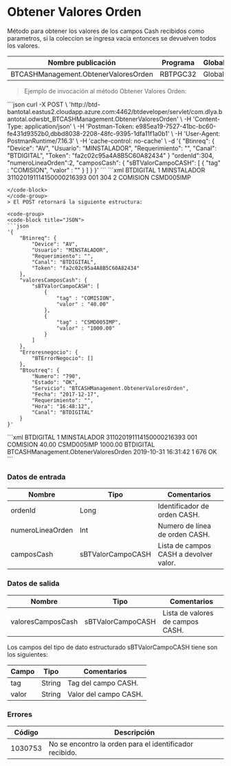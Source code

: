 # Obtener Valores Orden 

Método para obtener los valores de los campos Cash recibidos como parametros, si la coleccion se ingresa vacia entonces se devuelven todos los valores. 

Nombre publicación | Programa | Global/País 
--------- | ----------- | ----------- 
BTCASHManagement.ObtenerValoresOrden | RBTPGC32 | Global 

> Ejemplo de invocación al método Obtener Valores Orden: 

<code-group> 
<code-block title="JSON"> 
```json 
curl -X POST \ 
  'http://btd-bantotal.eastus2.cloudapp.azure.com:4462/btdeveloper/servlet/com.dlya.bantotal.odwsbt_BTCASHManagement.ObtenerValoresOrden' \ 
  -H 'Content-Type: application/json' \ 
  -H 'Postman-Token: e985ea19-7527-41bc-bc60-fe431d9352b0,dbbd8038-2208-48fc-9395-1dfa11f1a0b1' \ 
  -H 'User-Agent: PostmanRuntime/7.16.3' \ 
  -H 'cache-control: no-cache' \ 
  -d '{ 
	"Btinreq": { 
		"Device": "AV", 
		"Usuario": "MINSTALADOR", 
		"Requerimiento": "", 
		"Canal": "BTDIGITAL", 
		"Token": "fa2c02c95a4A8B5C60A82434" 
	} 
	"ordenId":304, 
	"numeroLineaOrden":2, 
	"camposCash": { 
      "sBTValorCampoCASH": [ 
            { 
               "tag" : "COMISION", 
               "valor" : "" 
            } 
         ] 
	} 
}' 
``` 
</code-block> 

<code-block title="XML" active> 
```xml 
<soapenv:Envelope xmlns:soapenv="http://schemas.xmlsoap.org/soap/envelope/" xmlns:bts="http://uy.com.dlya.bantotal/BTSOA/"> 
   <soapenv:Header/> 
   <soapenv:Body> 
      <bts:BTCASHManagement.ObtenerValoresOrden> 
        <bts:Btinreq> 
            <bts:Canal>BTDIGITAL</bts:Canal> 
            <bts:Requerimiento>1</bts:Requerimiento> 
            <bts:Usuario>MINSTALADOR</bts:Usuario> 
            <bts:Token>311020191114150000216393</bts:Token> 
            <bts:Device>001</bts:Device> 
         </bts:Btinreq> 
         <bts:ordenId>304</bts:ordenId> 
         <bts:numeroLineaOrden>2</bts:numeroLineaOrden> 
         <bts:camposCash> 
            <bts:sBTValorCampoCASH> 
               <bts:tag>COMISION</bts:tag> 
               <bts:valor></bts:valor> 
            </bts:sBTValorCampoCASH> 
            <bts:sBTValorCampoCASH> 
               <bts:tag>CSMD005IMP</bts:tag> 
               <bts:valor></bts:valor> 
            </bts:sBTValorCampoCASH> 
         </bts:camposCash> 
      </bts:BTCASHManagement.ObtenerValoresOrden> 
   </soapenv:Body> 
</soapenv:Envelope> 

``` 
</code-block> 
</code-group> 
> El POST retornará la siguiente estructura: 

<code-group> 
<code-block title="JSON"> 
```json 
'{ 
	"Btinreq": { 
		"Device": "AV", 
		"Usuario": "MINSTALADOR", 
		"Requerimiento": "", 
		"Canal": "BTDIGITAL", 
		"Token": "fa2c02c95a4A8B5C60A82434" 
	}, 
	"valoresCamposCash": { 
		"sBTValorCampoCASH": [ 
			{ 
				"tag" : "COMISION", 
				"valor" : "40.00" 
			}, 
			{ 
				"tag" : "CSMD005IMP", 
				"valor" : "1000.00" 
			} 
		] 
	}, 
    "Erroresnegocio": { 
        "BTErrorNegocio": [] 
    }, 
    "Btoutreq": { 
        "Numero": "790", 
        "Estado": "OK", 
        "Servicio": "BTCASHManagement.ObtenerValoresOrden", 
        "Fecha": "2017-12-17", 
        "Requerimiento": "", 
        "Hora": "16:48:12", 
        "Canal": "BTDIGITAL" 
    } 
}' 
``` 
</code-block> 

<code-block title="XML" active> 
```xml 
<SOAP-ENV:Envelope xmlns:SOAP-ENV="http://schemas.xmlsoap.org/soap/envelope/" xmlns:xsd="http://www.w3.org/2001/XMLSchema" xmlns:SOAP-ENC="http://schemas.xmlsoap.org/soap/encoding/" xmlns:xsi="http://www.w3.org/2001/XMLSchema-instance"> 
   <SOAP-ENV:Body> 
      <BTCASHManagement.ObtenerValoresOrdenResponse> 
         <Btinreq> 
            <Canal>BTDIGITAL</Canal> 
            <Requerimiento>1</Requerimiento> 
            <Usuario>MINSTALADOR</Usuario> 
            <Token>311020191114150000216393</Token> 
            <Device>001</Device> 
         </Btinreq> 
         <valoresCamposCash> 
            <sBTValorCampoCASH> 
               <tag>COMISION</tag> 
               <valor>40.00</valor> 
            </sBTValorCampoCASH> 
            <sBTValorCampoCASH> 
               <tag>CSMD005IMP</tag> 
               <valor>1000.00</valor> 
            </sBTValorCampoCASH> 
         </valoresCamposCash> 
         <Erroresnegocio></Erroresnegocio> 
         <Btoutreq> 
            <Canal>BTDIGITAL</Canal> 
            <Servicio>BTCASHManagement.ObtenerValoresOrden</Servicio> 
            <Fecha>2019-10-31</Fecha> 
            <Hora>16:31:42</Hora> 
            <Requerimiento>1</Requerimiento> 
            <Numero>676</Numero> 
            <Estado>OK</Estado> 
         </Btoutreq> 
      </BTCASHManagement.ObtenerValoresOrdenResponse> 
   </SOAP-ENV:Body> 
</SOAP-ENV:Envelope> 
``` 
</code-block> 
</code-group> 

### Datos de entrada 

Nombre | Tipo | Comentarios 
--------- | ----------- | ----------- 
ordenId | Long | Identificador de orden CASH. 
numeroLineaOrden | Int | Numero de línea de orden CASH. 
camposCash | sBTValorCampoCASH | Lista de campos CASH a devolver valor. 

### Datos de salida 

Nombre | Tipo | Comentarios 
--------- | ----------- | ----------- 
valoresCamposCash | sBTValorCampoCASH | Lista de valores de campos CASH. 

Los campos del tipo de dato estructurado sBTValorCampoCASH tiene son los siguientes: 

Campo | Tipo | Comentarios 
--------- | ----------- | ----------- 
tag | String | Tag del campo CASH. 
valor | String | Valor del campo CASH. 

### Errores 

Código | Descripción 
----------- | ----------- 
1030753 | No se encontro la orden para el identificador recibido. 

 
